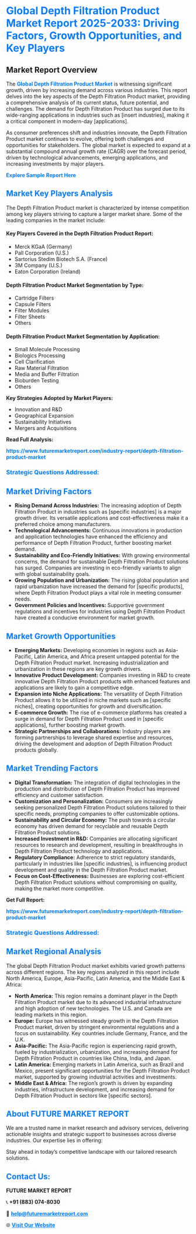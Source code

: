 <h1 style="color: #007BFF;">Global Depth Filtration Product Market Report 2025-2033: Driving Factors, Growth Opportunities, and Key Players</h1>

<section id="overview">
<h2>Market Report Overview</h2>
<p>The <a href="https://www.futuremarketreport.com/industry-report/depth-filtration-product-market" style="color: #007BFF; text-decoration: none;"><strong>Global Depth Filtration Product Market</strong></a> is witnessing significant growth, driven by increasing demand across various industries. This report delves into the key aspects of the Depth Filtration Product market, providing a comprehensive analysis of its current status, future potential, and challenges. The demand for Depth Filtration Product has surged due to its wide-ranging applications in industries such as [insert industries], making it a critical component in modern-day [applications].</p>
<p>As consumer preferences shift and industries innovate, the Depth Filtration Product market continues to evolve, offering both challenges and opportunities for stakeholders. The global market is expected to expand at a substantial compound annual growth rate (CAGR) over the forecast period, driven by technological advancements, emerging applications, and increasing investments by major players.</p>
</section>

<section id="overview">
<p><a href="https://www.futuremarketreport.com/request-sample/reportId=53939" style="color: #007BFF; text-decoration: none;"><strong>Explore Sample Report Here</strong></a></p>
</section>

<section id="key-players">
<h2 style="color: #007BFF;">Market Key Players Analysis</h2>
<p>The Depth Filtration Product market is characterized by intense competition among key players striving to capture a larger market share. Some of the leading companies in the market include:</p>
<h4>Key Players Covered in the Depth Filtration Product Report:</h4>
<ul><li>Merck KGaA (Germany)</li><li>Pall Corporation (U.S.)</li><li>Sartorius Stedim Biotech S.A. (France)</li><li>3M Company (U.S.)</li><li>Eaton Corporation (Ireland)</li></ul>
<h4>Depth Filtration Product Market Segmentation by Type:</h4>
<ul><li>Cartridge Filters</li><li>Capsule Filters</li><li>Filter Modules</li><li>Filter Sheets</li><li>Others</li></ul>

<h4>Depth Filtration Product Market Segmentation by Application:</h4>
<ul><li>Small Molecule Processing</li><li>Biologics Processing</li><li>Cell Clarification</li><li>Raw Material Filtration</li><li>Media and Buffer Filtration</li><li>Bioburden Testing</li><li>Others</li></ul>
<p><strong>Key Strategies Adopted by Market Players:</strong></p>
<ul>
<li>Innovation and R&D</li>
<li>Geographical Expansion</li>
<li>Sustainability Initiatives</li>
<li>Mergers and Acquisitions</li>
</ul>
</section>

<section>
<p><strong>Read Full Analysis: </strong></p><a href="https://www.futuremarketreport.com/industry-report/depth-filtration-product-market" style="color: #007BFF; text-decoration: none;"><strong>https://www.futuremarketreport.com/industry-report/depth-filtration-product-market</strong></a>
<h3 style="color: #007BFF;">Strategic Questions Addressed:</h3>
</section>

<section id="driving-factors">
<h2 style="color: #007BFF;">Market Driving Factors</h2>
<ul>
<li><strong>Rising Demand Across Industries:</strong> The increasing adoption of Depth Filtration Product in industries such as [specific industries] is a major growth driver. Its versatile applications and cost-effectiveness make it a preferred choice among manufacturers.</li>
<li><strong>Technological Advancements:</strong> Continuous innovations in production and application technologies have enhanced the efficiency and performance of Depth Filtration Product, further boosting market demand.</li>
<li><strong>Sustainability and Eco-Friendly Initiatives:</strong> With growing environmental concerns, the demand for sustainable Depth Filtration Product solutions has surged. Companies are investing in eco-friendly variants to align with global sustainability goals.</li>
<li><strong>Growing Population and Urbanization:</strong> The rising global population and rapid urbanization have increased the demand for [specific products], where Depth Filtration Product plays a vital role in meeting consumer needs.</li>
<li><strong>Government Policies and Incentives:</strong> Supportive government regulations and incentives for industries using Depth Filtration Product have created a conducive environment for market growth.</li>
</ul>
</section>

<section id="growth-opportunities">
<h2 style="color: #007BFF;">Market Growth Opportunities</h2>
<ul>
<li><strong>Emerging Markets:</strong> Developing economies in regions such as Asia-Pacific, Latin America, and Africa present untapped potential for the Depth Filtration Product market. Increasing industrialization and urbanization in these regions are key growth drivers.</li>
<li><strong>Innovative Product Development:</strong> Companies investing in R&D to create innovative Depth Filtration Product products with enhanced features and applications are likely to gain a competitive edge.</li>
<li><strong>Expansion into Niche Applications:</strong> The versatility of Depth Filtration Product allows it to be utilized in niche markets such as [specific niches], creating opportunities for growth and diversification.</li>
<li><strong>E-commerce Growth:</strong> The rise of e-commerce platforms has created a surge in demand for Depth Filtration Product used in [specific applications], further boosting market growth.</li>
<li><strong>Strategic Partnerships and Collaborations:</strong> Industry players are forming partnerships to leverage shared expertise and resources, driving the development and adoption of Depth Filtration Product products globally.</li>
</ul>
</section>

<section id="trending-factors">
<h2 style="color: #007BFF;">Market Trending Factors</h2>
<ul>
<li><strong>Digital Transformation:</strong> The integration of digital technologies in the production and distribution of Depth Filtration Product has improved efficiency and customer satisfaction.</li>
<li><strong>Customization and Personalization:</strong> Consumers are increasingly seeking personalized Depth Filtration Product solutions tailored to their specific needs, prompting companies to offer customizable options.</li>
<li><strong>Sustainability and Circular Economy:</strong> The push towards a circular economy has driven demand for recyclable and reusable Depth Filtration Product solutions.</li>
<li><strong>Increased Investment in R&D:</strong> Companies are allocating significant resources to research and development, resulting in breakthroughs in Depth Filtration Product technology and applications.</li>
<li><strong>Regulatory Compliance:</strong> Adherence to strict regulatory standards, particularly in industries like [specific industries], is influencing product development and quality in the Depth Filtration Product market.</li>
<li><strong>Focus on Cost-Effectiveness:</strong> Businesses are exploring cost-efficient Depth Filtration Product solutions without compromising on quality, making the market more competitive.</li>
</ul>
</section>

<section>
<p><strong>Get Full Report: </strong></p><a href="https://www.futuremarketreport.com/industry-report/depth-filtration-product-market" style="color: #007BFF; text-decoration: none;"><strong>https://www.futuremarketreport.com/industry-report/depth-filtration-product-market</strong></a>
<h3 style="color: #007BFF;">Strategic Questions Addressed:</h3>
</section>


<section id="regional-analysis">
<h2 style="color: #007BFF;">Market Regional Analysis</h2>
<p>The global Depth Filtration Product market exhibits varied growth patterns across different regions. The key regions analyzed in this report include North America, Europe, Asia-Pacific, Latin America, and the Middle East & Africa:</p>
<ul>
<li><strong>North America:</strong> This region remains a dominant player in the Depth Filtration Product market due to its advanced industrial infrastructure and high adoption of new technologies. The U.S. and Canada are leading markets in this region.</li>
<li><strong>Europe:</strong> Europe has witnessed steady growth in the Depth Filtration Product market, driven by stringent environmental regulations and a focus on sustainability. Key countries include Germany, France, and the U.K.</li>
<li><strong>Asia-Pacific:</strong> The Asia-Pacific region is experiencing rapid growth, fueled by industrialization, urbanization, and increasing demand for Depth Filtration Product in countries like China, India, and Japan.</li>
<li><strong>Latin America:</strong> Emerging markets in Latin America, such as Brazil and Mexico, present significant opportunities for the Depth Filtration Product market, supported by growing industrial activities and investments.</li>
<li><strong>Middle East & Africa:</strong> The region’s growth is driven by expanding industries, infrastructure development, and increasing demand for Depth Filtration Product in sectors like [specific sectors].</li>
</ul>
</section>

<footer>
<h2 style="color: #007BFF;">About FUTURE MARKET REPORT</h2>
<p>We are a trusted name in market research and advisory services, delivering actionable insights and strategic support to businesses across diverse industries. Our expertise lies in offering:</p>

<p>Stay ahead in today’s competitive landscape with our tailored research solutions.</p>

<h2 style="color: #007BFF;">Contact Us:</h2>
<p><strong>FUTURE MARKET REPORT</strong></p>
<p>📞 <strong>+91 (883) 074-8030</strong></p>
<p>📧 <strong><a href="mailto:help@futuremarketreport.com" style="color: #007BFF;">help@futuremarketreport.com</a></strong></p>
<p>🌐 <strong><a href="https://www.futuremarketreport.com/" style="color: #007BFF;">Visit Our Website</a></strong></p>
</footer>